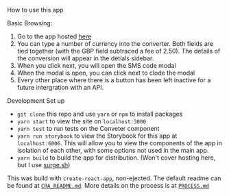 How to use this app

Basic Browsing:
1. Go to the app hosted [here](http://nebulous-breakfast.surge.sh/)
2. You can type a number of currency into the converter. Both fields are tied together (with the GBP field subtraced a fee of 2.50). The details of the conversion will appear in the detials sidebar.
3. When you click next, you will open the SMS code modal
4. When the modal is open, you can click next to clode the modal
5. Every other place where there is a button has been left inactive for a future intergration with an API.

Development Set up
- `git clone` this repo and use `yarn` or `npm` to install packages
- `yarn start` to view the site on `localhost:3000`
- `yarn test` to run tests on the Conveter component
- `yarn run storybook` to view the Storybook for this app at `localhost:6006`. This will allow you to view the components of the app in isolation of each other, with some options not used in the main app.
- `yarn build` to build the app for distribution. (Won't cover hosting here, but I use [surge.sh](https://surge.sh))

This was build with `create-react-app`, non-ejected. The default readme can be found at [`CRA_README.md`](https://github.com/DogPawHat/nebulous-dinner/blob/master/CRA_README.md). More details on the process is at [`PROCESS.md`](https://github.com/DogPawHat/nebulous-dinner/blob/master/PROCESS.md)

